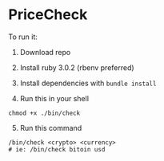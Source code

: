# PriceCheck

To run it:

1. Download repo

2. Install ruby 3.0.2 (rbenv preferred)

3. Install dependencies with `bundle install`

4. Run this in your shell

```shell
chmod +x ./bin/check
```

5. Run this command

```shell
/bin/check <crypto> <currency>
# ie: /bin/check bitoin usd
```

